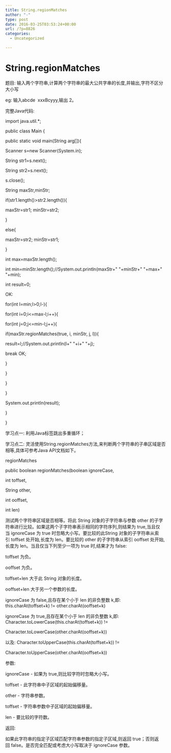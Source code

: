 ```yaml
---
title: String.regionMatches
author: "-"
type: post
date: 2016-03-25T03:53:24+00:00
url: /?p=8826
categories:
  - Uncategorized

---
```

# String.regionMatches
题目: 输入两个字符串,计算两个字符串的最大公共字串的长度,并输出,字符不区分大小写

eg: 输入abcde  xxxBcyyy,输出 2。


完整Java代码: 
  
import java.util.*;
  
public class Main {
  
public static void main(String arg[]){
  
Scanner s=new Scanner(System.in);
  
String str1=s.next();
  
String str2=s.next();
  
s.close();
  
String maxStr,minStr;
  
if(str1.length()>str2.length()){
  
maxStr=str1; minStr=str2;
  
}
  
else{
  
maxStr=str2; minStr=str1;
  
}
  
int max=maxStr.length();
  
int min=minStr.length();//System.out.println(maxStr+" "+minStr+" "+max+" "+min);
  
int result=0;
  
OK:
  
for(int l=min;l>0;l-){
  
for(int i=0;i<=max-l;i++){
  
for(int j=0;j<=min-l;j++){
  
if(maxStr.regionMatches(true, i, minStr, j, l)){
  
result=l;//System.out.println(l+" "+i+" "+j);
  
break OK;
  
}
  
}
  
}
  
}
  
System.out.println(result);
  
}

}

学习点一: 利用Java标签跳出多重循环；

学习点二: 灵活使用String.regionMatches方法,来判断两个字符串的子串区域是否相等,具体可参考Java API文档如下。


regionMatches
  
public boolean regionMatches(boolean ignoreCase,
  
int toffset,
  
String other,
  
int ooffset,
  
int len)
  
测试两个字符串区域是否相等。将此 String 对象的子字符串与参数 other 的子字符串进行比较。如果这两个子字符串表示相同的字符序列,则结果为 true,当且仅当 ignoreCase 为 true 时忽略大小写。要比较的此String 对象的子字符串从索引 toffset 处开始,长度为 len。要比较的 other 的子字符串从索引 ooffset 处开始,长度为 len。当且仅当下列至少一项为 true 时,结果才为 false: 

toffset 为负。
  
ooffset 为负。
  
toffset+len 大于此 String 对象的长度。
  
ooffset+len 大于另一个参数的长度。
  
ignoreCase 为 false,且存在某个小于 len 的非负整数 k,即:  this.charAt(toffset+k) != other.charAt(ooffset+k)

ignoreCase 为 true,且存在某个小于 len 的非负整数 k,即:  Character.toLowerCase(this.charAt(toffset+k)) !=
  
Character.toLowerCase(other.charAt(ooffset+k))

以及:  Character.toUpperCase(this.charAt(toffset+k)) !=
  
Character.toUpperCase(other.charAt(ooffset+k))
  
参数: 
  
ignoreCase - 如果为 true,则比较字符时忽略大小写。
  
toffset - 此字符串中子区域的起始偏移量。
  
other - 字符串参数。
  
toffset - 字符串参数中子区域的起始偏移量。
  
len - 要比较的字符数。
  
返回: 
  
如果此字符串的指定子区域匹配字符串参数的指定子区域,则返回 true；否则返回 false。是否完全匹配或考虑大小写取决于 ignoreCase 参数。